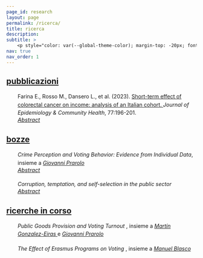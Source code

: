 ```yaml
---
page_id: research
layout: page
permalink: /ricerca/
title: ricerca
description:
subtitle: >
    <p style="color: var(--global-theme-color); margin-top: -20px; font-weight: normal;"><a href="#" onclick="window.location.href='https://marcorosso.com/research/'; return false;">research</a>&nbsp;|&nbsp;<a href='https://marcorosso.com/es/investigacion/'>investigación</a></p>
nav: true
nav_order: 1
---
```


<!-- Publications -->
<!-- Section title toggle link with Font Awesome icons -->
<div class="projects">
  <a id="toggle-content-3" href="javascript:void(0);" onclick="toggleVisibility('content-3')">
    <h2 class="category"><i class="fa-solid fa-chevron-down fa-2xs"></i> pubblicazioni </h2>
  </a>
</div>

<!-- Publications section show by default -->
<div id="content-3" style="display: block;">

  <div style="margin: 0; padding: 0; position: relative;">
      <!-- First row: journal icon and project title -->
      <div style="display: inline-block; width: 25px; text-align: center; position: absolute; top: 0;">
          <i class="fa-solid fa-newspaper" style="color: var(--global-theme-color);"></i>
      </div>
      <div style="display: inline-block; padding-left: 30px; line-height: 16pt;">
          <span>Farina E., Rosso M., Dansero L., et al. (2023). <a href="https://doi.org/10.1136/jech-2022-220088"> Short-term effect of colorectal cancer on income: analysis of an Italian cohort. </a> <i> Journal of Epidemiology & Community Health</i>, 77:196-201.</span>
      </div>
      <!-- Second row: abstract -->
      <div style="margin-top: 0px; position: relative;">
          <!-- Abstract toggle link with Font Awesome icons -->
          <div style="display: inline-block; padding-left: 30px; font-size: 11pt;">
            <a href="javascript:void(0);" id="toggle-abstract-1" onclick="toggleAbstract('abstract-1')">
              <i class="fa-solid fa-chevron-right fa-2xs"></i> <i>Abstract</i>
            </a>
          </div>
          <div id="abstract-1" style="display:inline-block; display:none; padding-left: 30px; line-height: 12pt; font-size: 10pt;">
              <b>Introduzione</b> La capacità di tornare al lavoro dopo una diagnosi di cancro è un aspetto chiave della sopravvivenza al cancro e della qualità della vita. Studi hanno riportato un rischio significativo di perdita di reddito per i sopravvissuti al cancro; tuttavia, vi sono evidenze limitate nel contesto italiano.
              <br>
              <b>Metodi</b> Il database Work Histories Italian Panel (WHIP)-Salute è stato utilizzato per selezionare una coorte di casi incidenti di cancro colorettale (CRC) tra i lavoratori del settore privato, basandosi sulle dimissioni ospedaliere. È stato utilizzato un propensity score matching per trovare un gruppo di controllo bilanciato per diversi confondenti. Regressioni ordinarie dei minimi quadrati e logistiche sono state impiegate per stimare l'effetto di una diagnosi di CRC sul reddito annuo e sulla probabilità di passaggio da un contratto a tempo pieno a uno a tempo parziale, considerando un periodo di 3 anni dopo la diagnosi.
              <br>
              <b>Risultati</b> In totale, sono stati identificati 925 casi incidenti di CRC dal 2006 al 2012. I nostri risultati confermano una riduzione statisticamente significativa del reddito dei sopravvissuti rispetto ai controlli. Questa riduzione è stata maggiore nel primo anno e ha mostrato una tendenza a diminuire nel tempo, con una perdita di reddito media su 3 anni di circa €12.000. Le analisi stratificate per sesso e posizione confermano la tendenza generale, evidenziando al contempo una forte modifica dell’effetto. Per quanto riguarda il passaggio dal lavoro a tempo pieno a quello a tempo parziale, i risultati non sono mai stati significativi.
              <br>
              <b>Conclusione</b> La perdita di reddito non sembra essere correlata a un aumento dei contratti a tempo parziale, ma piuttosto a una ridotta capacità lavorativa dei sopravvissuti in seguito ai trattamenti invasivi. Sono necessarie ulteriori ricerche per indagare le dinamiche complesse alla base di questa associazione.
          </div>
      </div>
  </div>

</div>
<!-- end -->

<!-- Working Papers -->
<!-- Section title toggle link with Font Awesome icons -->
<div class="projects">
  <a id="toggle-content-2" href="javascript:void(0);" onclick="toggleVisibility('content-2')">
    <h2 class="category"><i class="fa-solid fa-chevron-down fa-2xs"></i> bozze </h2>
  </a>
</div>

<!-- Working Papers section show by default -->
<div id="content-2" style="display: block;">

  <div style="margin: 0; padding: 0; position: relative;">
      <!-- First row: open book icon and project title -->
      <div style="display: inline-block; width: 25px; text-align: center; position: absolute; top: 0;">
          <i class="fa-solid fa-book-open" style="color: var(--global-theme-color);"></i>
      </div>
      <div style="display: inline-block; padding-left: 30px; line-height: 16pt;">
          <span><i>Crime Perception and Voting Behavior: Evidence from Individual Data</i>, insieme a <a href="https://sites.google.com/site/giovanniprarolo/"><i> Giovanni Prarolo </i></a></span>
      </div>
      <!-- Second row: abstract -->
      <div style="margin-top: 0px; position: relative;">
          <!-- Abstract toggle link with Font Awesome icons -->
          <div style="display: inline-block; padding-left: 30px; font-size: 11pt;">
            <a href="javascript:void(0);" id="toggle-abstract-2" onclick="toggleAbstract('abstract-2')">
              <i class="fa-solid fa-chevron-right fa-2xs"></i> <i>Abstract</i>
            </a>
          </div>
          <div id="abstract-2" style="display:inline-block; display:none; padding-left: 30px; line-height: 12pt; font-size: 10pt;">
              Questo studio esamina l'impatto della rilevanza della criminalità sul comportamento di voto individuale, utilizzando le notizie geolocalizzate sulla criminalità come proxy per la preoccupazione pubblica riguardo alla criminalità nel periodo precedente alle elezioni. Basandosi su un sondaggio retrospettivo di 5000 individui geolocalizzati attraverso cinque elezioni—due nazionali e tre amministrative—l'analisi si concentra principalmente sulle elezioni nazionali, dove l'assenza di fattori confondenti locali rafforza la validità esterna. I risultati sono complessivamente contrastanti e non mostrano effetti significativi sul comportamento di voto quando i crimini sono commessi da italiani. Tuttavia, i crimini attribuiti a immigrati provocano una significativa risposta elettorale individuale. Gli elettori tendono a ritirare il loro supporto al Movimento 5 Stelle (M5S), noto per la sua posizione ambigua sull'immigrazione, e si orientano verso i partiti di destra, in particolare la coalizione di Centrodestra, che enfatizza la legge e l’ordine. La risposta ai crimini legati agli immigrati varia anche in base alle caratteristiche demografiche: gli elettori con alta istruzione e competenze abbandonano più frequentemente il M5S, mentre quelli con bassa istruzione e meno competenze tendono a lasciare la Lega di estrema destra. Nelle elezioni amministrative, l'effetto della rilevanza della criminalità differisce. I crimini commessi da italiani portano a una punizione del partito in carica, mentre i crimini legati agli immigrati aumentano l’astensione, riflettendo probabilmente i costi sociali associati al cambiamento di partito tra gli elettori di sinistra. Questi risultati forniscono nuovi spunti sul rapporto tra la rilevanza della criminalità, in particolare in riferimento all'immigrazione, e il comportamento di voto individuale.
            <br>
            <div class="b">
              <b>Parole chiave:</b> criminalità, elezioni, partiti politici, giornali, comportamento di voto individuale, classificazione basata su dizionario
            </div>
          </div>
      </div>
  </div>

<br>

  <div style="margin: 0; padding: 0; position: relative;">
      <!-- First row: open book icon and project title -->
      <div style="display: inline-block; width: 25px; text-align: center; position: absolute; top: 0;">
          <i class="fa-solid fa-book-open" style="color: var(--global-theme-color);"></i>
      </div>
      <div style="display: inline-block; padding-left: 30px; line-height: 16pt;">
          <span><i> Corruption, temptation, and self-selection in the public sector </i></span>
      </div>
      <!-- Second row: abstract -->
      <div style="margin-top: 0px; position: relative;">
          <!-- Abstract toggle link with Font Awesome icons -->
          <div style="display: inline-block; padding-left: 30px; font-size: 11pt;">
            <a href="javascript:void(0);" id="toggle-abstract-3" onclick="toggleAbstract('abstract-3')">
              <i class="fa-solid fa-chevron-right fa-2xs"></i> <i>Abstract</i>
            </a>
          </div>
          <div id="abstract-3" style="display:inline-block; display:none; padding-left: 30px; line-height: 12pt; font-size: 10pt;">
             Questo articolo presenta un modello teorico che esamina l'impatto delle opportunità di corruzione sul processo di auto-selezione degli individui nel settore pubblico. Lo studio esplora come la tentazione di impegnarsi nella corruzione influenzi le scelte professionali degli individui. Il principale risultato della ricerca evidenzia un effetto duale delle opportunità di corruzione nel settore pubblico. Da un lato, tali opportunità attraggono individui con minore ambizione e motivazione, che sono più propensi a impegnarsi in comportamenti non etici. Dall'altro lato, quando la tentazione di partecipare alla corruzione diventa significativa, gli individui altamente motivati potrebbero essere dissuasi dal perseguire una carriera nel settore pubblico a causa di problemi di autocontrollo, optando invece per un impiego nel settore privato. Questo risultato sottolinea l'importanza di considerare l'impatto della corruzione e dei problemi di autocontrollo sulla qualità e composizione della forza lavoro del settore pubblico, che può avere implicazioni più ampie per i risultati economici.
              <br>
              <div class="b">
                <b>Parole chiave:</b> auto-selezione, corruzione, tentazione, autocontrollo.
              </div>
          </div>
        </div>
      </div>
  
</div>
<!-- end -->

<!-- Work in Progress -->
<!-- Section title toggle link with Font Awesome icons -->
<div class="projects">
  <a id="toggle-content-1" href="javascript:void(0);" onclick="toggleVisibility('content-1')">
    <h2 class="category"><i class="fa-solid fa-chevron-down fa-2xs"></i> ricerche in corso </h2>
  </a>
</div>

<!-- Working Papers section show by default -->
<div id="content-1" style="display: block;">

  <div style="margin: 0; padding: 0; position: relative;">
      <!-- First row: bookmark icon and project title -->
      <div style="display: inline-block; width: 25px; text-align: center; position: absolute; top: 0;">
          <i class="fa-solid fa-bookmark" style="color: var(--global-theme-color);"></i>
      </div>
      <div style="display: inline-block; padding-left: 30px; line-height: 16pt;">
          <span><i> Public Goods Provision and Voting Turnout </i>, insieme a <a href="https://sites.google.com/view/mgeiras/inicio"><i> Martín Gonzalez-Eiras </i></a> e <a href="https://sites.google.com/site/giovanniprarolo/"><i> Giovanni Prarolo </i></a></span>
      </div>
  </div>

  <br>

  <div style="margin: 0; padding: 0; position: relative;">
      <!-- First row: bookmark icon and project title -->
      <div style="display: inline-block; width: 25px; text-align: center; position: absolute; top: 0;">
          <i class="fa-solid fa-bookmark" style="color: var(--global-theme-color);"></i>
      </div>
      <div style="display: inline-block; padding-left: 30px; line-height: 16pt;">
          <span><i> The Effect of Erasmus Programs on Voting </i>, insieme a <a href="https://www.unibo.it/sitoweb/manuel.blasco2/en"><i> Manuel Blasco </i></a></span>
      </div>
  </div>

</div>
<!-- end -->

<!-- Inline script -->
<script>
  // Toggle the visibility of the abstract and switch the icon
  function toggleAbstract(id) {
    var abstract = document.getElementById(id);
    var toggleButton = document.getElementById('toggle-' + id).querySelector('i');

    if (abstract.style.display === "none" || abstract.style.display === "") {
      abstract.style.display = "block";
      toggleButton.className = "fa-solid fa-chevron-down fa-2xs"; // Change to down icon
    } else {
      abstract.style.display = "none";
      toggleButton.className = "fa-solid fa-chevron-right fa-2xs"; // Change to right icon
    }
  }
  // Toggle the visibility of the sections
  function toggleVisibility(id) {
    var content = document.getElementById(id);
    var toggleButton = document.getElementById('toggle-' + id).querySelector('i');
    
    if (content.style.display === "none") {
      content.style.display = "block";
      toggleButton.className = "fa-solid fa-chevron-down fa-2xs"; // Change to down icon
    } else {
      content.style.display = "none";
      toggleButton.className = "fa-solid fa-chevron-right fa-2xs"; // Change to right icon
    }
  }
</script>

<style>
  div.b {
    margin-top: 5px;
  }
</style>
